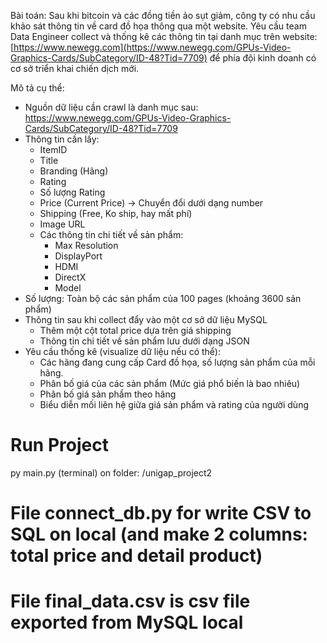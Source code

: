 Bài toán: Sau khi bitcoin và các đồng tiền ảo sụt giảm, công ty có nhu cầu khảo sát thông tin về card đồ họa thông qua một website. Yêu cầu team Data Engineer collect và thống kê các thông tin tại danh mục trên website: [https://www.newegg.com](https://www.newegg.com/GPUs-Video-Graphics-Cards/SubCategory/ID-48?Tid=7709) để phía đội kinh doanh có cơ sở triển khai chiến dịch mới.

Mô tả cụ thể:

- Nguồn dữ liệu cần crawl là danh mục sau: https://www.newegg.com/GPUs-Video-Graphics-Cards/SubCategory/ID-48?Tid=7709
- Thông tin cần lấy:
    - ItemID
    - Title
    - Branding (Hãng)
    - Rating
    - Số lượng Rating
    - Price (Current Price) → Chuyển đổi dưới dạng number
    - Shipping (Free, Ko ship, hay mất phí)
    - Image URL
    - Các thông tin chi tiết về sản phẩm:
        - Max Resolution
        - DisplayPort
        - HDMI
        - DirectX
        - Model
- Số lượng: Toàn bộ các sản phẩm của 100 pages (khoảng 3600 sản phẩm)
- Thông tin sau khi collect đẩy vào một cơ sở dữ liệu MySQL
    - Thêm một cột total price dựa trên giá shipping
    - Thông tin chi tiết về sản phẩm lưu dưới dạng JSON
- Yêu cầu thống kê (visualize dữ liệu nếu có thể):
    - Các hãng đang cung cấp Card đồ họa, số lượng sản phẩm của mỗi hãng.
    - Phân bố giá của các sản phẩm (Mức giá phổ biến là bao nhiêu)
    - Phân bố giá sản phẩm theo hãng
    - Biểu diễn mối liên hệ giữa giá sản phẩm và rating của người dùng


# Run Project
py main.py (terminal) on folder: /unigap_project2 

# File connect_db.py for write CSV to SQL on local (and make 2 columns: total price and detail product)

# File final_data.csv is csv file exported from MySQL local
